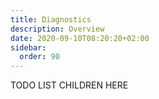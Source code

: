 ```yaml
---
title: Diagnostics
description: Overview
date: 2020-09-10T08:20:20+02:00
sidebar:
  order: 90
---
```



TODO LIST CHILDREN HERE
